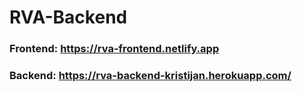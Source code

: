 # RVA-Backend

### Frontend: https://rva-frontend.netlify.app
### Backend: https://rva-backend-kristijan.herokuapp.com/
